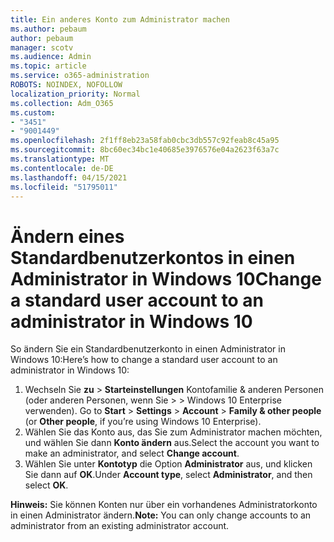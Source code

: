 ```yaml
---
title: Ein anderes Konto zum Administrator machen
ms.author: pebaum
author: pebaum
manager: scotv
ms.audience: Admin
ms.topic: article
ms.service: o365-administration
ROBOTS: NOINDEX, NOFOLLOW
localization_priority: Normal
ms.collection: Adm_O365
ms.custom:
- "3451"
- "9001449"
ms.openlocfilehash: 2f1ff8eb23a58fab0cbc3db557c92feab8c45a95
ms.sourcegitcommit: 8bc60ec34bc1e40685e3976576e04a2623f63a7c
ms.translationtype: MT
ms.contentlocale: de-DE
ms.lasthandoff: 04/15/2021
ms.locfileid: "51795011"
---
```

# <a name="change-a-standard-user-account-to-an-administrator-in-windows-10"></a><span data-ttu-id="7f7e8-102">Ändern eines Standardbenutzerkontos in einen Administrator in Windows 10</span><span class="sxs-lookup"><span data-stu-id="7f7e8-102">Change a standard user account to an administrator in Windows 10</span></span>

<span data-ttu-id="7f7e8-103">So ändern Sie ein Standardbenutzerkonto in einen Administrator in Windows 10:</span><span class="sxs-lookup"><span data-stu-id="7f7e8-103">Here’s how to change a standard user account to an administrator in Windows 10:</span></span>

1. <span data-ttu-id="7f7e8-104">Wechseln Sie **zu**  >  **Starteinstellungen** Kontofamilie & anderen Personen (oder anderen Personen, wenn Sie  >    >   Windows 10 Enterprise verwenden). </span><span class="sxs-lookup"><span data-stu-id="7f7e8-104">Go to **Start** > **Settings** > **Account** > **Family & other people** (or **Other people**, if you’re using Windows 10 Enterprise).</span></span>
2. <span data-ttu-id="7f7e8-105">Wählen Sie das Konto aus, das Sie zum Administrator machen möchten, und wählen Sie dann **Konto ändern** aus.</span><span class="sxs-lookup"><span data-stu-id="7f7e8-105">Select the account you want to make an administrator, and select **Change account**.</span></span>
3. <span data-ttu-id="7f7e8-106">Wählen Sie unter **Kontotyp** die Option **Administrator** aus, und klicken Sie dann auf **OK**.</span><span class="sxs-lookup"><span data-stu-id="7f7e8-106">Under **Account type**, select **Administrator**, and then select **OK**.</span></span>

<span data-ttu-id="7f7e8-107">**Hinweis:** Sie können Konten nur über ein vorhandenes Administratorkonto in einen Administrator ändern.</span><span class="sxs-lookup"><span data-stu-id="7f7e8-107">**Note:** You can only change accounts to an administrator from an existing administrator account.</span></span>